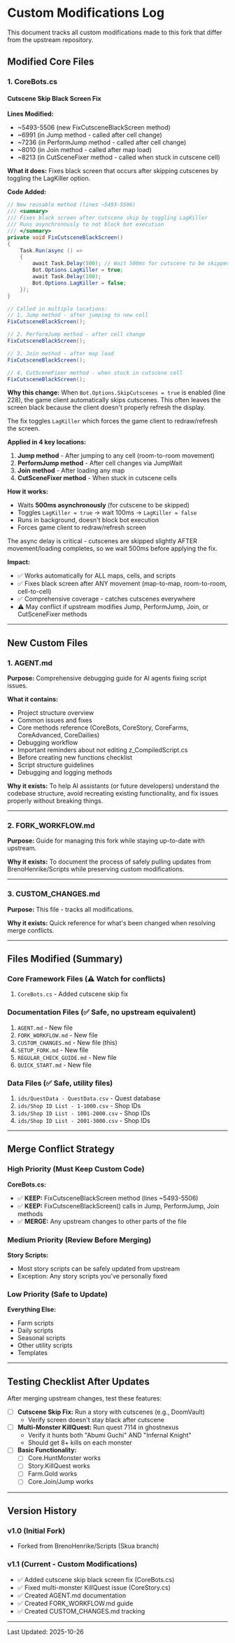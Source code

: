 # Custom Modifications Log

This document tracks all custom modifications made to this fork that differ from the upstream repository.

## Modified Core Files

### 1. CoreBots.cs

#### Cutscene Skip Black Screen Fix

**Lines Modified:**

- ~5493-5506 (new FixCutsceneBlackScreen method)
- ~6991 (in Jump method - called after cell change)
- ~7236 (in PerformJump method - called after cell change)
- ~8010 (in Join method - called after map load)
- ~8213 (in CutSceneFixer method - called when stuck in cutscene cell)

**What it does:** Fixes black screen that occurs after skipping cutscenes by toggling the LagKiller option.

**Code Added:**

```csharp
// New reusable method (lines ~5493-5506)
/// <summary>
/// Fixes black screen after cutscene skip by toggling LagKiller
/// Runs asynchronously to not block bot execution
/// </summary>
private void FixCutsceneBlackScreen()
{
    Task.Run(async () =>
    {
        await Task.Delay(500); // Wait 500ms for cutscene to be skipped
        Bot.Options.LagKiller = true;
        await Task.Delay(100);
        Bot.Options.LagKiller = false;
    });
}

// Called in multiple locations:
// 1. Jump method - after jumping to new cell
FixCutsceneBlackScreen();

// 2. PerformJump method - after cell change
FixCutsceneBlackScreen();

// 3. Join method - after map load
FixCutsceneBlackScreen();

// 4. CutSceneFixer method - when stuck in cutscene cell
FixCutsceneBlackScreen();
```

**Why this change:**
When `Bot.Options.SkipCutscenes = true` is enabled (line 228), the game client automatically skips cutscenes. This often leaves the screen black because the client doesn't properly refresh the display.

The fix toggles `LagKiller` which forces the game client to redraw/refresh the screen.

**Applied in 4 key locations:**

1. **Jump method** - After jumping to any cell (room-to-room movement)
2. **PerformJump method** - After cell changes via JumpWait
3. **Join method** - After loading any map
4. **CutSceneFixer method** - When stuck in cutscene cells

**How it works:**

- Waits **500ms asynchronously** (for cutscene to be skipped)
- Toggles `LagKiller = true` → wait 100ms → `LagKiller = false`
- Runs in background, doesn't block bot execution
- Forces game client to redraw/refresh screen

The async delay is critical - cutscenes are skipped slightly AFTER movement/loading completes, so we wait 500ms before applying the fix.

**Impact:**

- ✅ Works automatically for ALL maps, cells, and scripts
- ✅ Fixes black screen after ANY movement (map-to-map, room-to-room, cell-to-cell)
- ✅ Comprehensive coverage - catches cutscenes everywhere
- ⚠️ May conflict if upstream modifies Jump, PerformJump, Join, or CutSceneFixer methods

---

## New Custom Files

### 1. AGENT.md

**Purpose:** Comprehensive debugging guide for AI agents fixing script issues.

**What it contains:**

- Project structure overview
- Common issues and fixes
- Core methods reference (CoreBots, CoreStory, CoreFarms, CoreAdvanced, CoreDailies)
- Debugging workflow
- Important reminders about not editing z_CompiledScript.cs
- Before creating new functions checklist
- Script structure guidelines
- Debugging and logging methods

**Why it exists:** To help AI assistants (or future developers) understand the codebase structure, avoid recreating existing functionality, and fix issues properly without breaking things.

---

### 2. FORK_WORKFLOW.md

**Purpose:** Guide for managing this fork while staying up-to-date with upstream.

**Why it exists:** To document the process of safely pulling updates from BrenoHenrike/Scripts while preserving custom modifications.

---

### 3. CUSTOM_CHANGES.md

**Purpose:** This file - tracks all modifications.

**Why it exists:** Quick reference for what's been changed when resolving merge conflicts.

---

## Files Modified (Summary)

### Core Framework Files (⚠️ Watch for conflicts)

1. `CoreBots.cs` - Added cutscene skip fix

### Documentation Files (✅ Safe, no upstream equivalent)

1. `AGENT.md` - New file
2. `FORK_WORKFLOW.md` - New file
3. `CUSTOM_CHANGES.md` - New file (this)
4. `SETUP_FORK.md` - New file
5. `REGULAR_CHECK_GUIDE.md` - New file
6. `QUICK_START.md` - New file

### Data Files (✅ Safe, utility files)

1. `ids/QuestData - QuestData.csv` - Quest database
2. `ids/Shop ID List - 1-1000.csv` - Shop IDs
3. `ids/Shop ID List - 1001-2000.csv` - Shop IDs
4. `ids/Shop ID List - 2001-3000.csv` - Shop IDs

---

## Merge Conflict Strategy

### High Priority (Must Keep Custom Code)

**CoreBots.cs:**

- ✅ **KEEP:** FixCutsceneBlackScreen method (lines ~5493-5506)
- ✅ **KEEP:** FixCutsceneBlackScreen() calls in Jump, PerformJump, Join methods
- ✅ **MERGE:** Any upstream changes to other parts of the file


### Medium Priority (Review Before Merging)

**Story Scripts:**

- Most story scripts can be safely updated from upstream
- Exception: Any story scripts you've personally fixed

### Low Priority (Safe to Update)

**Everything Else:**

- Farm scripts
- Daily scripts
- Seasonal scripts
- Other utility scripts
- Templates

---

## Testing Checklist After Updates

After merging upstream changes, test these features:

- [ ] **Cutscene Skip Fix:** Run a story with cutscenes (e.g., DoomVault)
  - Verify screen doesn't stay black after cutscene
- [ ] **Multi-Monster KillQuest:** Run quest 7114 in ghostnexus
  - Verify it hunts both "Abumi Guchi" AND "Infernal Knight"
  - Should get 8+ kills on each monster
- [ ] **Basic Functionality:**
  - [ ] Core.HuntMonster works
  - [ ] Story.KillQuest works
  - [ ] Farm.Gold works
  - [ ] Core.Join/Jump works

---

## Version History

### v1.0 (Initial Fork)

- Forked from BrenoHenrike/Scripts (Skua branch)

### v1.1 (Current - Custom Modifications)

- ✅ Added cutscene skip black screen fix (CoreBots.cs)
- ✅ Fixed multi-monster KillQuest issue (CoreStory.cs)
- ✅ Created AGENT.md documentation
- ✅ Created FORK_WORKFLOW.md guide
- ✅ Created CUSTOM_CHANGES.md tracking

---

Last Updated: 2025-10-26
